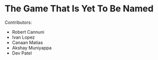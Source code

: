 # The Game That Is Yet To Be Named

Contributors:
* Robert Cannuni
* Ivan Lopez
* Canaan Matias
* Akshay Muniyappa
* Dev Patel
